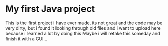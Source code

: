 # My first Java project
This is the first project i have ever made, its not great and the code may be very dirty, but i found it looking through old files and i want to upload here because i learned a lot by doing this
Maybe i will retake this someday and finish it with a GUI...
